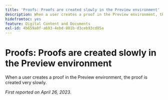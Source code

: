 ```yaml
---
title: 'Proofs: Proofs are created slowly in the Preview environment'
description: When a user creates a proof in the Preview environment, the proof is created very slowly.
hidefromtoc: yes
feature: Digital Content and Documents
exl-id: 4b659a0f-a693-4ebd-801b-d3ceb93cd85a
---
```

# Proofs: Proofs are created slowly in the Preview environment

<!--This article is by request. Article is on WF and WFP TOCs-->

When a user creates a proof in the Preview environment, the proof is created very slowly.

_First reported on April 26, 2023._
